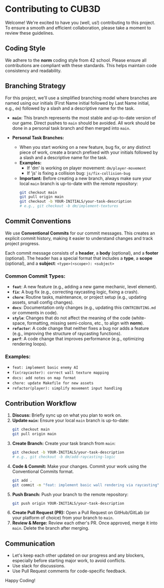 # Contributing to CUB3D

Welcome! We're excited to have you (well, us!) contributing to this project.
To ensure a smooth and efficient collaboration, please take a moment to review these guidelines.

## Coding Style

We adhere to the **norm** coding style from 42 school.
Please ensure all contributions are compliant with these standards.
This helps maintain code consistency and readability.

## Branching Strategy

For this project, we'll use a simplified branching model where branches are
named using our initials (First Name initial followed by Last Name initial,
e.g., `dm`) followed by a slash and a descriptive name for the task.

- **`main`**: This branch represents the most stable and up-to-date version of
  our game.
  Direct pushes to `main` should be avoided.
  All work should be done in a personal task branch and then merged into `main`.

- **Personal Task Branches:**
  - When you start working on a new feature, bug fix, or any distinct piece of
    work, create a branch prefixed with your initials followed by a slash and a descriptive name for the task.
  - **Examples:**
    - If 'dm' is working on player movement: `dm/player-movement`
    - If 'js' is fixing a collision bug: `js/fix-collision-bug`
  - **Important:** Before creating a new branch, always make sure your local
    `main` branch is up-to-date with the remote repository:
    ```bash
    git checkout main
    git pull origin main
    git checkout -b YOUR-INITIALS/your-task-description 
    # e.g., git checkout -b dm/implement-textures
    ```

## Commit Conventions

We use **Conventional Commits** for our commit messages.
This creates an explicit commit history, making it easier to understand changes and track
project progress.

Each commit message consists of a **header**, a **body** (optional), and a **footer** (optional).
The header has a special format that includes a **type**, a **scope** (optional), and a **subject**:
`<type>(<scope>): <subject>`

### Common Commit Types:

- **`feat`**: A new feature (e.g., adding a new game mechanic, level element).
- **`fix`**: A bug fix (e.g., correcting raycasting logic, fixing a crash).
- **`chore`**: Routine tasks, maintenance, or project setup (e.g., updating
  assets, small config changes).
- **`docs`**: Documentation only changes (e.g., updating this `CONTRIBUTING.md`
  or comments in code).
- **`style`**: Changes that do not affect the meaning of the code (white-space,
  formatting, missing semi-colons, etc., to align with **norm**).
- **`refactor`**: A code change that neither fixes a bug nor adds a feature
  (e.g., improving the structure of raycasting functions).
- **`perf`**: A code change that improves performance (e.g., optimizing
  rendering loops).

### Examples:

- `feat: implement basic enemy AI`
- `fix(raycaster): correct wall texture mapping`
- `docs: add notes on map format`
- `chore: update Makefile for new assets`
- `refactor(player): simplify movement input handling`

## Contribution Workflow

1.  **Discuss:** Briefly sync up on what you plan to work on.
2.  **Update `main`:** Ensure your local `main` branch is up-to-date:
    ```bash
    git checkout main
    git pull origin main
    ```
3.  **Create Branch:** Create your task branch from `main`:
    ```bash
    git checkout -b YOUR-INITIALS/your-task-description 
    # e.g., git checkout -b dm/add-raycasting-logic
    ```
4.  **Code & Commit:** Make your changes. Commit your work using the Conventional Commits format.
    ```bash
    git add .
    git commit -m "feat: implement basic wall rendering via raycasting"
    ```
5.  **Push Branch:** Push your branch to the remote repository:
    ```bash
    git push origin YOUR-INITIALS/your-task-description
    ```
6.  **Create Pull Request (PR):** Open a Pull Request on GitHub/GitLab (or your platform of choice) from your branch to `main`.
7.  **Review & Merge:** Review each other's PR. Once approved, merge it into `main`. Delete the branch after merging.

## Communication

- Let's keep each other updated on our progress and any blockers, especially before starting major work, to avoid conflicts.
- Use slack for discussions.
- Use Pull Request comments for code-specific feedback.

Happy Coding\!
